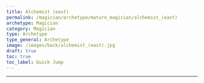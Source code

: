 ```yaml
---
title: Alchemist (east)
permalink: /magician/archetype/mature_magician/alchemist_(east)
archetype: Magician
category: Magician
type: Archetype
type_general: Archetype
image: /images/back/alchemist_(east).jpg
draft: true
toc: true
toc_label: Quick Jump
---
```


---
